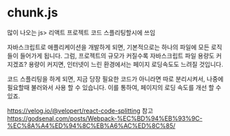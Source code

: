 # chunk.js
많이 나오는 js> 리액트 프로젝트 코드 스플리팅할시에 쓰임


자바스크립트로 애플리케이션을 개발하게 되면, 기본적으로는 하나의 파일에 모든 로직들이 들어가게 됩니다. 그럼, 프로젝트의 규모가 커질수록 자바스크립트 파일 용량도 커지겠죠? 용량이 커지면, 인터넷이 느린 환경에서는 페이지 로딩속도도 느려질 것입니다.

코드 스플리팅을 하게 되면, 지금 당장 필요한 코드가 아니라면 따로 분리시켜서, 나중에 필요할때 불러와서 사용 할 수 있습니다. 이를 통하여, 페이지의 로딩 속도를 개선 할 수 있죠.

https://velog.io/@velopert/react-code-splitting 참고
https://godsenal.com/posts/Webpack-%EC%BD%94%EB%93%9C-%EC%8A%A4%ED%94%8C%EB%A6%AC%ED%8C%85/
